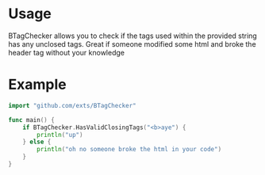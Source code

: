 # Usage

BTagChecker allows you to check if the tags used within the provided string has any unclosed tags. Great if someone modified some html and broke the header tag without your knowledge

# Example

```go
import "github.com/exts/BTagChecker"

func main() {
	if BTagChecker.HasValidClosingTags("<b>aye") {
		println("up")
	} else {
		println("oh no someone broke the html in your code")
	}
}
```